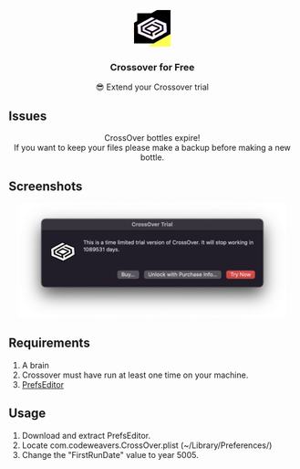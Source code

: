 <p align="center"><img src="https://github.com/Pxzlzz/Crossover4Free/blob/main/assets/Crossover-Icon.png?raw=true" height="64" alt="Project Logo"></p>
<h3 align="center">Crossover for Free</h3>
<p align="center">😎 Extend your Crossover trial</p>

## Issues

<p align="center">CrossOver bottles expire!<br>If you want to keep your files please make a backup before making a new bottle.</p>

## Screenshots

<p align="center"><img src="https://github.com/Pxzlzz/Crossover4Free/blob/main/assets/crossover.png?raw=true" height="200" alt="trial window succeed"></p>

## Requirements

1. A brain
2. Crossover must have run at least one time on your machine.
3. [PrefsEditor](https://macdownload.informer.com/prefs-editor/download/)

## Usage

1. Download and extract PrefsEditor.
2. Locate com.codeweavers.CrossOver.plist (~/Library/Preferences/)
3. Change the "FirstRunDate" value to year 5005.
